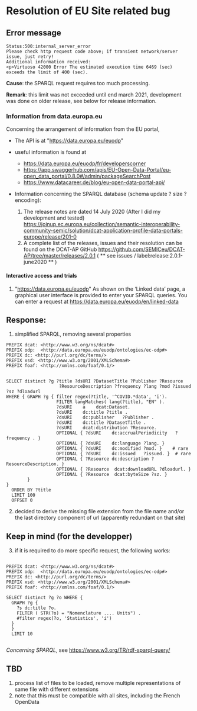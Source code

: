 # Resolution of EU Site related bug

## Error message

~~~
Status:500:internal_server_error
Please check http request code above; if transient network/server issue, just retry!
Additional information received:
<p>Virtuoso 42000 Error The estimated execution time 6469 (sec) exceeds the limit of 400 (sec).
~~~

**Cause**: the SPARQL request requires too much processing.

**Remark**: this limit was not exceeded until end march 2021, development was done
on older release, see below for release information.


### Information from data.europa.eu
Concerning the arrangement of information from the EU portal,
  - The API is at "https://data.europa.eu/euodp"
  - useful information is found at 
	- https://data.europa.eu/euodp/fr/developerscorner
    - https://app.swaggerhub.com/apis/EU-Open-Data-Portal/eu-open_data_portal/0.8.0#/admin/packageSearchPost
    - https://www.datacareer.de/blog/eu-open-data-portal-api/


  - Information concerning the SPARQL database (schema update ? size ? encoding):
    1. The release notes are dated 14 July 2020 (After I did my development and
       tested)
       https://joinup.ec.europa.eu/collection/semantic-interoperability-community-semic/solution/dcat-application-profile-data-portals-europe/release/201-0
    2. A complete list of the releases,  issues and their resolution can be found on the 
       DCAT-AP GitHub
       https://github.com/SEMICeu/DCAT-AP/tree/master/releases/2.0.1
	   ( ** see issues / label:release:2.0.1-june2020 ** )
	   
#### Interactive access and trials

  1) "https://data.europa.eu/euodp"
     As shown on the ‘Linked data’ page, a graphical user interface is 
     provided to enter your SPARQL queries. You can enter a request at
     https://data.europa.eu/euodp/en/linked-data
	 
	 


## Response:

1. simplified SPARQL, removing several properties

~~~
PREFIX dcat: <http://www.w3.org/ns/dcat#>
PREFIX odp:  <http://data.europa.eu/euodp/ontologies/ec-odp#>
PREFIX dc: <http://purl.org/dc/terms/>
PREFIX xsd: <http://www.w3.org/2001/XMLSchema#>
PREFIX foaf: <http://xmlns.com/foaf/0.1/>


SELECT distinct ?g ?title ?dsURI ?DatasetTitle ?Publisher ?Resource 
                    ?ResourceDescription ?frequency ?lang ?mod ?issued ?sz ?dloadurl
WHERE { GRAPH ?g { filter regex(?title, '^COVID.*data', 'i'). 
                   FILTER langMatches( lang(?title), "EN" ).
                   ?dsURI    a    dcat:Dataset.
                   ?dsURI    dc:title ?title .
                   ?dsURI    dc:publisher   ?Publisher . 
                   ?dsURI    dc:title ?DatasetTitle . 
                   ?dsURI    dcat:distribution ?Resource.
                   OPTIONAL { ?dsURI    dc:accrualPeriodicity   ?frequency . }
                   OPTIONAL { ?dsURI    dc:language ?lang. }
                   OPTIONAL { ?dsURI    dc:modified ?mod. }    # rare
                   OPTIONAL { ?dsURI    dc:issued   ?issued. }  # rare
                   OPTIONAL { ?Resource dc:description ?ResourceDescription. }
                   OPTIONAL { ?Resource  dcat:downloadURL ?dloadurl. }
                   OPTIONAL { ?Resource  dcat:byteSize ?sz. }
        }  
} 
  ORDER BY ?title
  LIMIT 100
  OFFSET 0
~~~


2. decided to derive the missing file extension from the file name and/or the
   last directory component of url (apparently redundant on that site)


## Keep in mind (for the developper)

3. if it is required to do more specific request,  the following works: 
~~~

PREFIX dcat: <http://www.w3.org/ns/dcat#>
PREFIX odp:  <http://data.europa.eu/euodp/ontologies/ec-odp#>
PREFIX dc: <http://purl.org/dc/terms/>
PREFIX xsd: <http://www.w3.org/2001/XMLSchema#>
PREFIX foaf: <http://xmlns.com/foaf/0.1/>

SELECT distinct ?g ?o WHERE { 
  GRAPH ?g {
    ?s dc:title ?o.
    FILTER ( STR(?o) = "Nomenclature .... Units") .
    #filter regex(?o, 'Statistics', 'i') 
  } 
  } 
  LIMIT 10
  
~~~

*Concerning SPARQL*, see https://www.w3.org/TR/rdf-sparql-query/


## TBD
1. process list of files to be loaded, remove multiple representations of same file
   with different extensions
2. note that this must be compatible with all sites, including the French OpenData
